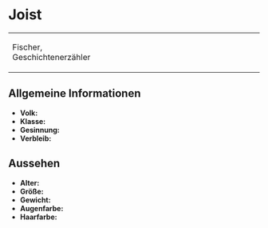 # Joist

<primary-label ref="npc"/>

<secondary-label ref="faergria"/>

<secondary-label ref="hal"/>

<table>
<tr><td>
<p>
Fischer, Geschichtenerzähler
</p>

</td><td width="300">
<!-- Edit here -->
<img src="joist.png" alt="" />
</td></tr>
</table>

## Allgemeine Informationen

- **Volk:**
- **Klasse:**
- **Gesinnung:**
- **Verbleib:**

## Aussehen

- **Alter:**
- **Größe:**
- **Gewicht:**
- **Augenfarbe:**
- **Haarfarbe:**

<!--
## Beziehungen

<list columns="3">
<li>
</li>
</list>

## Notizen

- **Ziele:** 
- **Geheimnisse:** 
-->